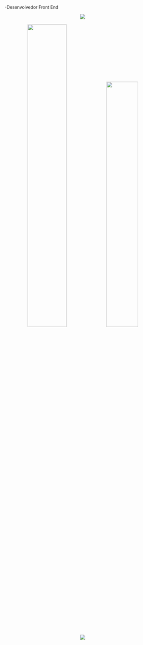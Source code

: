 -Desenvolvedor Front End
<br>
<div align="center">
  <img src="https://skillicons.dev/icons?i=react,js,html,css"></img>
</div>
<br>

<div align="center">
<img width="50%" src="https://github-readme-stats.vercel.app/api?username=GustavoMoraisSantos&show_icons=true&theme=algolia"></img>
<img width="45%" src="https://github-readme-stats.vercel.app/api/top-langs/?username=GustavoMoraisSantos&layout=compact&theme=algolia"></img>
</div>
<br>

<div align="center">
  <a href="https://www.linkedin.com/in/gustavo-morais-b996b6211/" target="_blank"><img src="https://img.shields.io/badge/-LinkedIn-%230077B5?style=for-the-badge&logo=linkedin&logoColor=white" target="_blank"></a>
</div>
